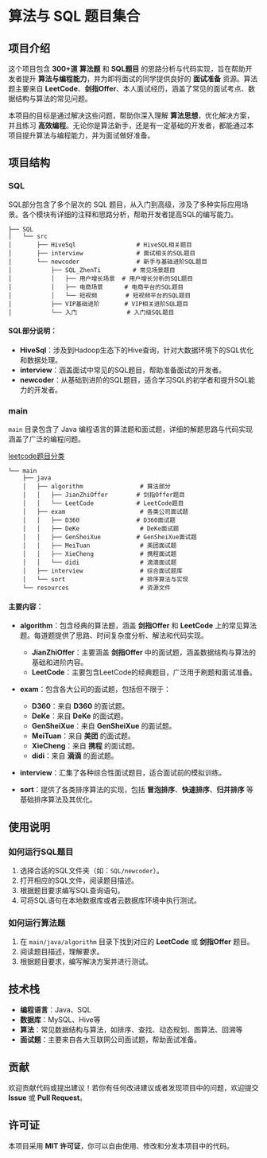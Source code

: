 # 算法与 SQL 题目集合

## 项目介绍

这个项目包含 **300+道** **算法题** 和 **SQL题目** 的思路分析与代码实现，旨在帮助开发者提升 **算法与编程能力**，并为即将面试的同学提供良好的 **面试准备** 资源。算法题主要来自 **LeetCode**、**剑指Offer**、本人面试经历，涵盖了常见的面试考点、数据结构与算法的常见问题。

本项目的目标是通过解决这些问题，帮助你深入理解 **算法思想**，优化解决方案，并且练习 **高效编程**。无论你是算法新手，还是有一定基础的开发者，都能通过本项目提升算法与编程能力，并为面试做好准备。

## 项目结构

### SQL

SQL部分包含了多个层次的 SQL 题目，从入门到高级，涉及了多种实际应用场景。各个模块有详细的注释和思路分析，帮助开发者提高SQL的编写能力。

```
├── SQL
│   └── src
│       ├── HiveSql                 # HiveSQL相关题目
│       ├── interview               # 面试相关的SQL题目
│       └── newcoder                # 新手与基础进阶SQL题目
│           ├── SQL_ZhenTi         # 常见场景题目
│           │   ├── 用户增长场景  # 用户增长分析的SQL题目
│           │   ├── 电商场景      # 电商平台的SQL题目
│           │   └── 短视频        # 短视频平台的SQL题目
│           ├── VIP基础进阶       # VIP相关进阶SQL题目
│           └── 入门              # 入门级SQL题目
```

#### SQL部分说明：
- **HiveSql**：涉及到Hadoop生态下的Hive查询，针对大数据环境下的SQL优化和数据处理。
- **interview**：涵盖面试中常见的SQL题目，帮助准备面试的开发者。
- **newcoder**：从基础到进阶的SQL题目，适合学习SQL的初学者和提升SQL能力的开发者。

### main

`main` 目录包含了 Java 编程语言的算法题和面试题，详细的解题思路与代码实现涵盖了广泛的编程问题。

[leetcode题目分类](./main/resources/LeetCode归类.md)

```
└── main
    ├── java
    │   ├── algorithm                # 算法部分
    │   │   ├── JianZhiOffer        # 剑指Offer题目
    │   │   └── LeetCode            # LeetCode题目
    │   ├── exam                     # 各类公司面试题
    │   │   ├── D360                # D360面试题
    │   │   ├── DeKe                 # DeKe面试题
    │   │   ├── GenSheiXue          # GenSheiXue面试题
    │   │   ├── MeiTuan              # 美团面试题
    │   │   ├── XieCheng             # 携程面试题
    │   │   └── didi                 # 滴滴面试题
    │   ├── interview                # 综合面试题库
    │   └── sort                     # 排序算法与实现
    └── resources                    # 资源文件
```

#### 主要内容：
- **algorithm**：包含经典的算法题，涵盖 **剑指Offer** 和 **LeetCode** 上的常见算法题。每道题提供了思路、时间复杂度分析、解法和代码实现。
    - **JianZhiOffer**：主要涵盖 **剑指Offer** 中的面试题，涵盖数据结构与算法的基础和进阶内容。
    - **LeetCode**：主要包含LeetCode的经典题目，广泛用于刷题和面试准备。
  
- **exam**：包含各大公司的面试题，包括但不限于：
    - **D360**：来自 **D360** 的面试题。
    - **DeKe**：来自 **DeKe** 的面试题。
    - **GenSheiXue**：来自 **GenSheiXue** 的面试题。
    - **MeiTuan**：来自 **美团** 的面试题。
    - **XieCheng**：来自 **携程** 的面试题。
    - **didi**：来自 **滴滴** 的面试题。
  
- **interview**：汇集了各种综合性面试题目，适合面试前的模拟训练。

- **sort**：提供了各类排序算法的实现，包括 **冒泡排序**、**快速排序**、**归并排序** 等基础排序算法及其优化。

## 使用说明

### 如何运行SQL题目
1. 选择合适的SQL文件夹（如：`SQL/newcoder`）。
2. 打开相应的SQL文件，阅读题目描述。
3. 根据题目要求编写SQL查询语句。
4. 可将SQL语句在本地数据库或者云数据库环境中执行测试。

### 如何运行算法题
1. 在 `main/java/algorithm` 目录下找到对应的 **LeetCode** 或 **剑指Offer** 题目。
2. 阅读题目描述，理解要求。
3. 根据题目要求，编写解决方案并进行测试。

## 技术栈

- **编程语言**：Java、SQL
- **数据库**：MySQL、Hive等
- **算法**：常见数据结构与算法，如排序、查找、动态规划、图算法、回溯等
- **面试题**：主要来自各大互联网公司面试题，帮助面试准备。

## 贡献

欢迎贡献代码或提出建议！若你有任何改进建议或者发现项目中的问题，欢迎提交 **Issue** 或 **Pull Request**。

## 许可证

本项目采用 **MIT 许可证**，你可以自由使用、修改和分发本项目中的代码。
